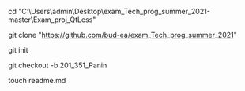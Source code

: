cd "C:\Users\admin\Desktop\exam_Tech_prog_summer_2021-master\Exam_proj_QtLess"

git clone "https://github.com/bud-ea/exam_Tech_prog_summer_2021"

git init 
 
git checkout -b 201_351_Panin

touch readme.md

